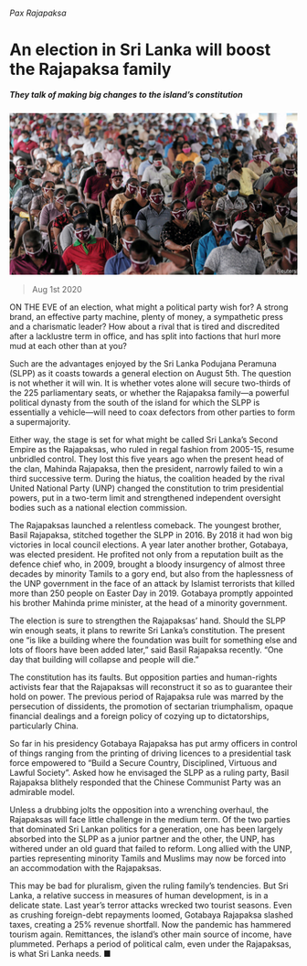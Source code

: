###### Pax Rajapaksa

# An election in Sri Lanka will boost the Rajapaksa family 

##### They talk of making big changes to the island’s constitution 

![image](images/20200801_ASP009.jpg) 

> Aug 1st 2020 

ON THE EVE of an election, what might a political party wish for? A strong brand, an effective party machine, plenty of money, a sympathetic press and a charismatic leader? How about a rival that is tired and discredited after a lacklustre term in office, and has split into factions that hurl more mud at each other than at you?

Such are the advantages enjoyed by the Sri Lanka Podujana Peramuna (SLPP) as it coasts towards a general election on August 5th. The question is not whether it will win. It is whether votes alone will secure two-thirds of the 225 parliamentary seats, or whether the Rajapaksa family—a powerful political dynasty from the south of the island for which the SLPP is essentially a vehicle—will need to coax defectors from other parties to form a supermajority.


Either way, the stage is set for what might be called Sri Lanka’s Second Empire as the Rajapaksas, who ruled in regal fashion from 2005-15, resume unbridled control. They lost this five years ago when the present head of the clan, Mahinda Rajapaksa, then the president, narrowly failed to win a third successive term. During the hiatus, the coalition headed by the rival United National Party (UNP) changed the constitution to trim presidential powers, put in a two-term limit and strengthened independent oversight bodies such as a national election commission. 

The Rajapaksas launched a relentless comeback. The youngest brother, Basil Rajapaksa, stitched together the SLPP in 2016. By 2018 it had won big victories in local council elections. A year later another brother, Gotabaya, was elected president. He profited not only from a reputation built as the defence chief who, in 2009, brought a bloody insurgency of almost three decades by minority Tamils to a gory end, but also from the haplessness of the UNP government in the face of an attack by Islamist terrorists that killed more than 250 people on Easter Day in 2019. Gotabaya promptly appointed his brother Mahinda prime minister, at the head of a minority government.

The election is sure to strengthen the Rajapaksas’ hand. Should the SLPP win enough seats, it plans to rewrite Sri Lanka’s constitution. The present one “is like a building where the foundation was built for something else and lots of floors have been added later,” said Basil Rajapaksa recently. “One day that building will collapse and people will die.”

The constitution has its faults. But opposition parties and human-rights activists fear that the Rajapaksas will reconstruct it so as to guarantee their hold on power. The previous period of Rajapaksa rule was marred by the persecution of dissidents, the promotion of sectarian triumphalism, opaque financial dealings and a foreign policy of cozying up to dictatorships, particularly China.

So far in his presidency Gotabaya Rajapaksa has put army officers in control of things ranging from the printing of driving licences to a presidential task force empowered to “Build a Secure Country, Disciplined, Virtuous and Lawful Society”. Asked how he envisaged the SLPP as a ruling party, Basil Rajapaksa blithely responded that the Chinese Communist Party was an admirable model.

Unless a drubbing jolts the opposition into a wrenching overhaul, the Rajapaksas will face little challenge in the medium term. Of the two parties that dominated Sri Lankan politics for a generation, one has been largely absorbed into the SLPP as a junior partner and the other, the UNP, has withered under an old guard that failed to reform. Long allied with the UNP, parties representing minority Tamils and Muslims may now be forced into an accommodation with the Rajapaksas. 

This may be bad for pluralism, given the ruling family’s tendencies. But Sri Lanka, a relative success in measures of human development, is in a delicate state. Last year’s terror attacks wrecked two tourist seasons. Even as crushing foreign-debt repayments loomed, Gotabaya Rajapaksa slashed taxes, creating a 25% revenue shortfall. Now the pandemic has hammered tourism again. Remittances, the island’s other main source of income, have plummeted. Perhaps a period of political calm, even under the Rajapaksas, is what Sri Lanka needs. ■

